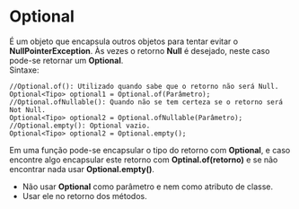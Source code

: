 # Optional
É um objeto que encapsula outros objetos para tentar evitar o **NullPointerException**. Às vezes o retorno **Null** é desejado, neste caso pode-se retornar um **Optional**.  
Sintaxe:  

    //Optional.of(): Utilizado quando sabe que o retorno não será Null.
    Optional<Tipo> optional1 = Optional.of(Parâmetro);
    //Optional.ofNullable(): Quando não se tem certeza se o retorno será Not Null.
    Optional<Tipo> optional2 = Optional.ofNullable(Parâmetro);
    //Optional.empty(): Optional vazio.
    Optional<Tipo> optional2 = Optional.empty();

Em uma função pode-se encapsular o tipo do retorno com **Optional**, e caso encontre algo encapsular este retorno com **Optinal.of(retorno)** e se não encontrar nada usar **Optional.empty()**.

* Não usar **Optional** como parâmetro e nem como atributo de classe.
* Usar ele no retorno dos métodos.
